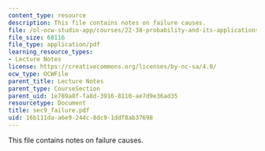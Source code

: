 ```yaml
---
content_type: resource
description: This file contains notes on failure causes.
file: /ol-ocw-studio-app/courses/22-38-probability-and-its-applications-to-reliability-quality-control-and-risk-assessment-fall-2005/16b111daa6e9244c8dc91ddf8ab37698_sec9_failure.pdf
file_size: 68116
file_type: application/pdf
learning_resource_types:
- Lecture Notes
license: https://creativecommons.org/licenses/by-nc-sa/4.0/
ocw_type: OCWFile
parent_title: Lecture Notes
parent_type: CourseSection
parent_uid: 1e789a8f-fa8d-3916-8110-ae7d9e36ad35
resourcetype: Document
title: sec9_failure.pdf
uid: 16b111da-a6e9-244c-8dc9-1ddf8ab37698
---
```

This file contains notes on failure causes.